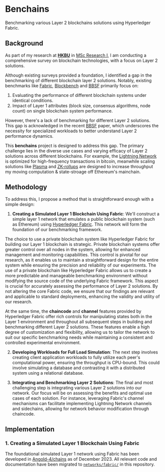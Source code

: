 # Benchains

Benchmarking various Layer 2 blockchains solutions using Hyperledger Fabric.

## Background
As part of my research at **[HKBU](https://www.comp.hkbu.edu.hk/)** in [MSc Research I](https://www.comp.hkbu.edu.hk/v1/file/course/COMP7960.pdf), I am conducting a comprehensive survey on blockchain technologies, with a focus on Layer 2 solutions.

Although existing surveys provided a foundation, I identified a gap in the benchmarking of different blockchain layer 2 solutions.
Notably, existing benchmarks like [Fabric](https://ieeexplore.ieee.org/document/8526892), [Blockbench](https://www.comp.nus.edu.sg/~ooibc/blockbench.pdf) and [BBSF](https://dl.acm.org/doi/10.1145/3595647.3595649) primarily focus on:
1. Evaluating the performance of different blockchain systems under identical conditions.
2. Impact of Layer 1 attributes (block size, consensus algorithms, node count) on single blockchain system performance.

However, there's a lack of benchmarking for different Layer 2 solutions.
This gap is acknowledged in the recent [BBSF](https://dl.acm.org/doi/pdf/10.1145/3595647.3595649) paper, which underscores the necessity for specialized workloads to better understand Layer 2 performance dynamics.

This **benchains** project is designed to address this gap. The primary challenge lies in the diverse use cases and varying efficacy of Layer 2 solutions across different blockchains. For example, the [Lightning Network](https://lightning.network/lightning-network-paper.pdf) is optimized for high-frequency transactions in bitcoin, meanwhile scaling solutions like [Plasma](https://ethereum.org/en/developers/docs/scaling/plasma/) and [ZK-rollups](https://ethereum.org/en/developers/docs/scaling/zk-rollups/) are designed to increase throughput my moving computation & state-stroage off Ethereum's mainchain.

## Methodology
To address this, I propose a method that is straightforward enough with a simple design:

1. **Creating a Simulated Layer 1 Blockchain Using Fabric**:
We'll construct a simple layer 1 network that emulates a public blockchain system (such as Ethereum) using [Hyperledger Fabric](https://www.hyperledger.org/projects/fabric). This network will form the foundation of our benchmarking framework. 

The choice to use a private blockchain system like Hyperledger Fabric for building our Layer 1 blockchain is strategic. Private blockchain systems offer greater control over all nodes in the system, allowing for enhanced management and monitoring capabilities. 
This control is pivotal for our research, as it enables us to maintain a straightforward design for the entire system while ensuring the precision and reliability of our experiments. The use of a private blockchain like Hyperledger Fabric allows us to create a more predictable and manageable benchmarking environment without modifying the source code of the underlying Fabric framework. This aspect is crucial for accurately assessing the performance of Layer 2 solutions. By not altering the core Fabric code, we ensure that our findings are relevant and applicable to standard deployments, enhancing the validity and utility of our research.

At the same time, the **chaincode** and **channel** features provided by Hyperledger Fabric offer rich controls for manipulating states both in the Layer 1 environment and throughout all subsequent steps in building and benchmarking different Layer 2 solutions. These features enable a high degree of customization and flexibility, allowing us to tailor the network to suit our specific benchmarking needs while maintaining a consistent and controlled experimental environment.

2. **Developing Workloads for Full Load Simulation**:
The next step involves creating client application workloads to fully utilize each peer's computational power, ensuring the throughput is CPU-bound.
This could involve simulating a database and contrasting it with a distributed system using a relational database.

3. **Integrating and Benchmarking Layer 2 Solutions**:
The final and most challenging step is integrating various Layer 2 solutions into our network.
Our focus will be on assessing the benefits and optimal use cases of each solution.
For instance, leveraging Fabric's channel mechanisms can facilitate implementing Lightning Network channels and sidechains, allowing for network behavior modification through chaincode.

## Implementation
### 1. Creating a Simulated Layer 1 Blockchain Using Fabric
The foundational simulated Layer 1 network using Fabric has been developed in [Angold-4/chains](https://github.com/Angold-4/chains) as of December 2023. All relevant code and documentation have been migrated to [`networks/fabric/`](https://github.com/weids-dev/benchains/tree/main/networks/fabric) in this repository.

